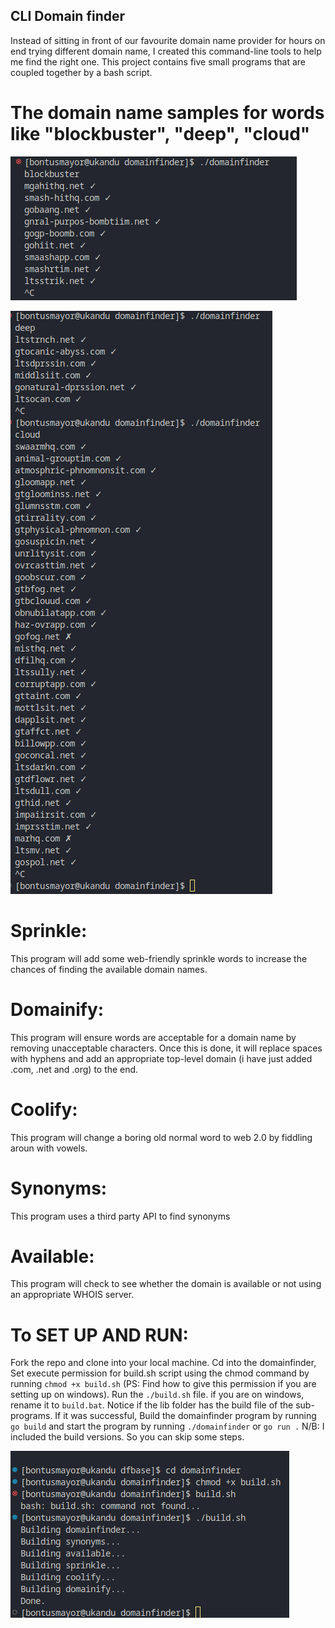 ## CLI Domain finder
Instead of sitting in front of our favourite domain name provider for hours on end trying different domain name, I created this command-line tools to help me find the right one.
This project contains five small programs that are coupled together by a bash script.

# The domain name samples for words like "blockbuster", "deep", "cloud"
![sample for blockbuster](https://github.com/bontusss/domainfinder/blob/main/sample.png?raw=true)

![sample for deep and cloud](https://github.com/bontusss/domainfinder/blob/main/sample2.png?raw=true)


# Sprinkle:
This program will add some web-friendly sprinkle words to increase the chances of finding the available domain names.

# Domainify:
This program will ensure words are acceptable for a domain name by removing unacceptable characters. Once this is done, it will replace spaces with hyphens and add an appropriate top-level domain (i have just added .com, .net and .org) to the end.

# Coolify: 
This program will change a boring old normal word to web 2.0 by fiddling aroun with vowels.

# Synonyms:
This program uses a third party API to find synonyms

# Available:
This program will check to see whether the domain is available or not using an appropriate WHOIS server.

# To SET UP AND RUN:
Fork the repo and clone into your local machine. Cd into the domainfinder, Set execute permission for build.sh script using the chmod command by running `chmod +x build.sh` (PS: Find how to give this permission if you are setting up on windows). Run the `./build.sh` file. if you are on windows, rename it to `build.bat`. Notice if the lib folder has the build file of the sub-programs. If it was successful, Build the domainfinder program by running `go build` and start the program by running `./domainfinder` or `go run .`
N/B: I included the build versions. So you can skip some steps.

![sample for successful build](https://github.com/bontusss/domainfinder/blob/main/build.png?raw=true)
